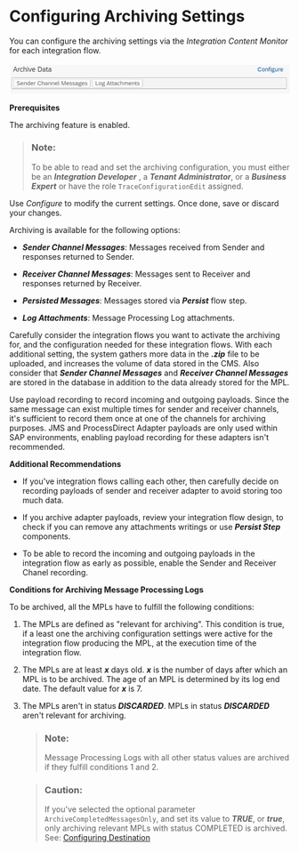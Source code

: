 <!-- loioc38760d0e66e41d9a356ee6bb22a4328 -->

# Configuring Archiving Settings

You can configure the archiving settings via the *Integration Content Monitor* for each integration flow.

![](images/ArchivingDataConfig_4ec649e.png)

**Prerequisites**

The archiving feature is enabled.

> ### Note:  
> To be able to read and set the archiving configuration, you must either be an ***Integration Developer*** , a ***Tenant Administrator***, or a ***Business Expert*** or have the role `TraceConfigurationEdit` assigned.

Use *Configure* to modify the current settings. Once done, save or discard your changes.

Archiving is available for the following options:

-   ***Sender Channel Messages***: Messages received from Sender and responses returned to Sender.

-   ***Receiver Channel Messages***: Messages sent to Receiver and responses returned by Receiver.
-   ***Persisted Messages***: Messages stored via ***Persist*** flow step.
-   ***Log Attachments***: Message Processing Log attachments.

Carefully consider the integration flows you want to activate the archiving for, and the configuration needed for these integration flows. With each additional setting, the system gathers more data in the ***.zip*** file to be uploaded, and increases the volume of data stored in the CMS. Also consider that ***Sender Channel Messages*** and ***Receiver Channel Messages*** are stored in the database in addition to the data already stored for the MPL.

Use payload recording to record incoming and outgoing payloads. Since the same message can exist multiple times for sender and receiver channels, it's sufficient to record them once at one of the channels for archiving purposes. JMS and ProcessDirect Adapter payloads are only used within SAP environments, enabling payload recording for these adapters isn't recommended.

**Additional Recommendations**

-   If you've integration flows calling each other, then carefully decide on recording payloads of sender and receiver adapter to avoid storing too much data.

-   If you archive adapter payloads, review your integration flow design, to check if you can remove any attachments writings or use ***Persist Step*** components.
-   To be able to record the incoming and outgoing payloads in the integration flow as early as possible, enable the Sender and Receiver Chanel recording.

**Conditions for Archiving Message Processing Logs**

To be archived, all the MPLs have to fulfill the following conditions:

1.  The MPLs are defined as "relevant for archiving". This condition is true, if a least one the archiving configuration settings were active for the integration flow producing the MPL, at the execution time of the integration flow.

2.  The MPLs are at least ***x*** days old. ***x*** is the number of days after which an MPL is to be archived. The age of an MPL is determined by its log end date. The default value for ***x*** is 7.
3.  The MPLs aren't in status ***DISCARDED***. MPLs in status ***DISCARDED*** aren't relevant for archiving.

    > ### Note:  
    > Message Processing Logs with all other status values are archived if they fulfill conditions 1 and 2.

    > ### Caution:  
    > If you've selected the optional parameter `ArchiveCompletedMessagesOnly`, and set its value to ***TRUE***, or ***true***, only archiving relevant MPLs with status COMPLETED is archived. See: [Configuring Destination](configuring-destination-c1ac580.md)


